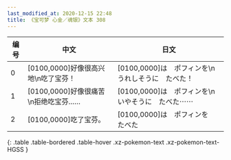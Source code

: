```yaml
---
last_modified_at: 2020-12-15 22:48
title: 《宝可梦 心金／魂银》文本 308
---
```

| 编号 | 中文 | 日文 |
| ---- | ---- | ---- |
| 0 | [0100,0000]好像很高兴地\n吃了宝芬！ | [0100,0000]は　ポフィンを\nうれしそうに　たべた！ |
| 1 | [0100,0000]好像很痛苦\n拒绝吃宝芬…… | [0100,0000]は　ポフィンを\nいやそうに　たべた⋯⋯ |
| 2 | [0100,0000]吃了宝芬。 | [0100,0000]は　ポフィンを　たべた |
{: .table .table-bordered .table-hover .xz-pokemon-text .xz-pokemon-text-HGSS }